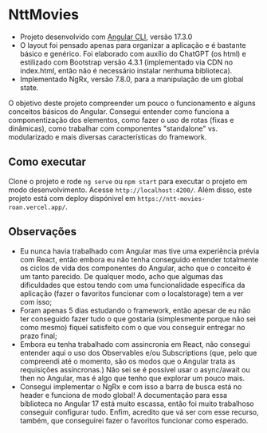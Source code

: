 # NttMovies

- Projeto desenvolvido com [Angular CLI](https://github.com/angular/angular-cli), versão 17.3.0
- O layout foi pensado apenas para organizar a aplicação e é bastante básico e genérico. Foi elaborado com auxílio do ChatGPT (os html) e estilizado com Bootstrap versão 4.3.1 (implementado via CDN no index.html, então não é necessário instalar nenhuma biblioteca).
- Implementado NgRx, versão 7.8.0, para a manipulação de um global state.

O objetivo deste projeto compreender um pouco o funcionamento e alguns conceitos básicos do Angular. Consegui entender como funciona a componentização dos elementos, como fazer o uso de rotas (fixas e dinâmicas), como trabalhar com componentes "standalone" vs. modularizado e mais diversas características do framework. 

## Como executar

Clone o projeto e rode `ng serve` ou `npm start` para executar o projeto em modo desenvolvimento. Acesse `http://localhost:4200/`.
Além disso, este projeto está com deploy dispónivel em `https://ntt-movies-roan.vercel.app/`.

## Observações

- Eu nunca havia trabalhado com Angular mas tive uma experiência prévia com React, então embora eu não tenha conseguido entender totalmente os ciclos de vida dos componentes do Angular, acho que o conceito é um tanto parecido. De qualquer modo, acho que algumas das dificuldades que estou tendo com uma funcionalidade específica da aplicação (fazer o favoritos funcionar com o localstorage) tem a ver com isso;
- Foram apenas 5 dias estudando o framework, então apesar de eu não ter conseguido fazer tudo o que gostaria (simplesmente porque não sei como mesmo) fiquei satisfeito com o que vou conseguir entregar no prazo final;
- Embora eu tenha trabalhado com assincronia em React, não consegui entender aqui o uso dos Observables e/ou Subscriptions (que, pelo que compreendi até o momento, são os modos que o Angular trata as requisições assíncronas.) Não sei se é possível usar o async/await ou then no Angular, mas é algo que tenho que explorar um pouco mais.
- Consegui implementar o NgRx e com isso a barra de busca está no header e funciona de modo global! A documentação para essa biblioteca no Angular 17 está muito escassa, então foi muito trabalhoso conseguir configurar tudo. Enfim, acredito que vá ser com esse recurso, também, que conseguirei fazer o favoritos funcionar como esperado.


